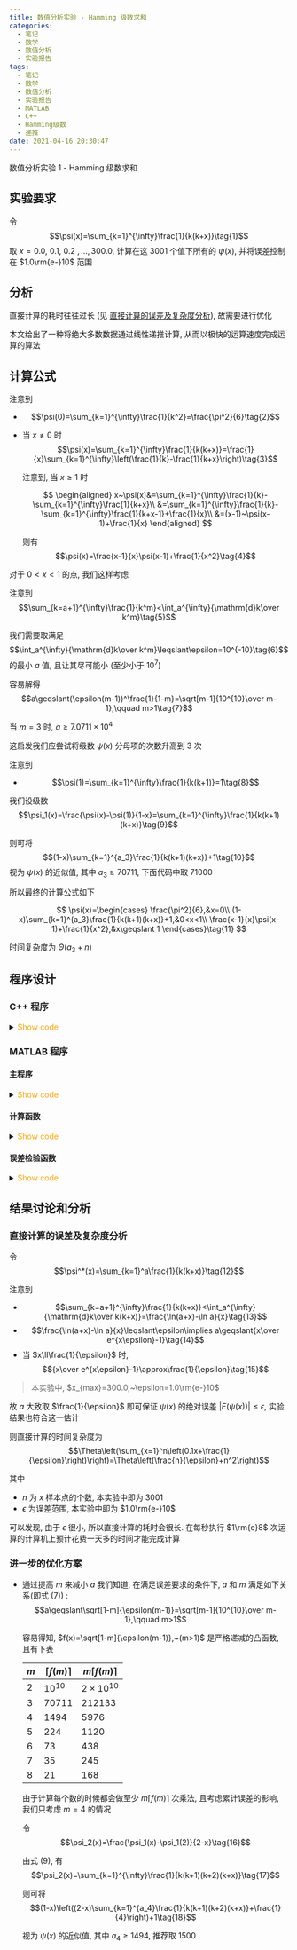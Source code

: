 ```yaml
---
title: 数值分析实验 - Hamming 级数求和
categories:
  - 笔记
  - 数学
  - 数值分析
  - 实验报告
tags:
  - 笔记
  - 数学
  - 数值分析
  - 实验报告
  - MATLAB
  - C++
  - Hamming级数
  - 递推
date: 2021-04-16 20:30:47
---
```


数值分析实验 1 - Hamming 级数求和

<!-- more -->

## 实验要求

令
$$\psi(x)=\sum_{k=1}^{\infty}\frac{1}{k(k+x)}\tag{1}$$
取 $x=0.0,~0.1,~0.2~,...,300.0$, 计算在这 $3001$ 个值下所有的 $\psi(x)$, 并将误差控制在 $1.0\rm{e-}10$ 范围

## 分析

直接计算的耗时往往过长 (见 <a href="#exp1-1">直接计算的误差及复杂度分析</a>), 故需要进行优化

本文给出了一种将绝大多数数据通过线性递推计算, 从而以极快的运算速度完成运算的算法

## 计算公式

注意到

- $$\psi(0)=\sum_{k=1}^{\infty}\frac{1}{k^2}=\frac{\pi^2}{6}\tag{2}$$
- 当 $x\ne0$ 时
  $$\psi(x)=\sum_{k=1}^{\infty}\frac{1}{k(k+x)}=\frac{1}{x}\sum_{k=1}^{\infty}\left(\frac{1}{k}-\frac{1}{k+x}\right)\tag{3}$$

  注意到, 当 $x\geqslant1$ 时

  $$
  \begin{aligned}
    x~\psi(x)&=\sum_{k=1}^{\infty}\frac{1}{k}-\sum_{k=1}^{\infty}\frac{1}{k+x}\\
    &=\sum_{k=1}^{\infty}\frac{1}{k}-\sum_{k=1}^{\infty}\frac{1}{k+x-1}+\frac{1}{x}\\
    &=(x-1)~\psi(x-1)+\frac{1}{x}
  \end{aligned}
  $$

  则有
  $$\psi(x)=\frac{x-1}{x}\psi(x-1)+\frac{1}{x^2}\tag{4}$$

对于 $0<x<1$ 的点, 我们这样考虑

注意到
$$\sum_{k=a+1}^{\infty}\frac{1}{k^m}<\int_a^{\infty}{\mathrm{d}k\over k^m}\tag{5}$$

我们需要取满足
$$\int_a^{\infty}{\mathrm{d}k\over k^m}\leqslant\epsilon=10^{-10}\tag{6}$$
的最小 $a$ 值, 且让其尽可能小 (至少小于 $10^7$)

容易解得
$$a\geqslant(\epsilon(m-1))^\frac{1}{1-m}=\sqrt[m-1]{10^{10}\over m-1},\qquad m>1\tag{7}$$

当 $m=3$ 时, $a\geqslant 7.0711\times10^4$

这启发我们应尝试将级数 $\psi(x)$ 分母项的次数升高到 $3$ 次

注意到

- $$\psi(1)=\sum_{k=1}^{\infty}\frac{1}{k(k+1)}=1\tag{8}$$

我们设级数
$$\psi_1(x)=\frac{\psi(x)-\psi(1)}{1-x}=\sum_{k=1}^{\infty}\frac{1}{k(k+1)(k+x)}\tag{9}$$

则可将
$$(1-x)\sum_{k=1}^{a_3}\frac{1}{k(k+1)(k+x)}+1\tag{10}$$
视为 $\psi(x)$ 的近似值, 其中 $a_3\geqslant 70711$, 下面代码中取 $71000$

所以最终的计算公式如下

$$
\psi(x)=\begin{cases}
  \frac{\pi^2}{6},&x=0\\
  (1-x)\sum_{k=1}^{a_3}\frac{1}{k(k+1)(k+x)}+1,&0<x<1\\
  \frac{x-1}{x}\psi(x-1)+\frac{1}{x^2},&x\geqslant 1
\end{cases}\tag{11}
$$

时间复杂度为 $\Theta(a_3+n)$

## 程序设计

### C++ 程序

<details>
<summary><font color='orange'>Show code</font></summary>

{% include_code lang:cpp numanaexp-01/main.cpp %}

</details>

### MATLAB 程序

#### 主程序

<details>
<summary><font color='orange'>Show code</font></summary>

{% include_code lang:matlab numanaexp-01/main.m %}

</details>

#### 计算函数

<details>
<summary><font color='orange'>Show code</font></summary>

{% include_code lang:matlab numanaexp-01/calc_fast.m %}

</details>

#### 误差检验函数

<details>
<summary><font color='orange'>Show code</font></summary>

{% include_code lang:matlab numanaexp-01/error_judge.m %}

</details>

## 结果讨论和分析

### <a id="exp1-1">直接计算的误差及复杂度分析</a>

令
$$\psi^*(x)=\sum_{k=1}^a\frac{1}{k(k+x)}\tag{12}$$

注意到

- $$\sum_{k=a+1}^{\infty}\frac{1}{k(k+x)}<\int_a^{\infty}{\mathrm{d}k\over k(k+x)}=\frac{\ln(a+x)-\ln a}{x}\tag{13}$$
- $$\frac{\ln(a+x)-\ln a}{x}\leqslant\epsilon\implies a\geqslant{x\over e^{x\epsilon}-1}\tag{14}$$
- 当 $x\ll\frac{1}{\epsilon}$ 时,
  $${x\over e^{x\epsilon}-1}\approx\frac{1}{\epsilon}\tag{15}$$

> 本实验中, $x_{max}=300.0,~\epsilon=1.0\rm{e-}10$

故 $a$ 大致取 $\frac{1}{\epsilon}$ 即可保证 $\psi(x)$ 的绝对误差 $|E(\psi(x))|\leqslant\epsilon$, 实验结果也符合这一估计

则直接计算的时间复杂度为
$$\Theta\left(\sum_{x=1}^n\left(0.1x+\frac{1}{\epsilon}\right)\right)=\Theta\left(\frac{n}{\epsilon}+n^2\right)$$

其中

- $n$ 为 $x$ 样本点的个数, 本实验中即为 $3001$
- $\epsilon$ 为误差范围, 本实验中即为 $1.0\rm{e-}10$

可以发现, 由于 $\epsilon$ 很小, 所以直接计算的耗时会很长. 在每秒执行 $1\rm{e}8$ 次运算的计算机上预计花费一天多的时间才能完成计算

### 进一步的优化方案

- 通过提高 $m$ 来减小 $a$
  我们知道, 在满足误差要求的条件下, $a$ 和 $m$ 满足如下关系(即式 $(7)$) :
  $$a\geqslant\sqrt[1-m]{\epsilon(m-1)}=\sqrt[m-1]{10^{10}\over m-1},\qquad m>1$$

  容易得知, $f(x)=\sqrt[1-m]{\epsilon(m-1)},~(m>1)$ 是严格递减的凸函数, 且有下表

  | $m$ | $\lceil f(m)\rceil$ | $m\lceil f(m)\rceil$ |
  | --- | ------------------- | -------------------- |
  | $2$ | $10^{10}$           | $2\times 10^{10}$    |
  | $3$ | $70711$             | $212133$             |
  | $4$ | $1494$              | $5976$               |
  | $5$ | $224$               | $1120$               |
  | $6$ | $73$                | $438$                |
  | $7$ | $35$                | $245$                |
  | $8$ | $21$                | $168$                |

  由于计算每个数的时候都会做至少 $m\lceil f(m)\rceil$ 次乘法, 且考虑累计误差的影响, 我们只考虑 $m=4$ 的情况

  令
  $$\psi_2(x)=\frac{\psi_1(x)-\psi_1(2)}{2-x}\tag{16}$$

  由式 $(9)$, 有
  $$\psi_2(x)=\sum_{k=1}^{\infty}\frac{1}{k(k+1)(k+2)(k+x)}\tag{17}$$

  则可将
  $$(1-x)\left((2-x)\sum_{k=1}^{a_4}\frac{1}{k(k+1)(k+2)(k+x)}+\frac{1}{4}\right)+1\tag{18}$$

  视为 $\psi(x)$ 的近似值, 其中 $a_4\geqslant 1494$, 推荐取 $1500$
